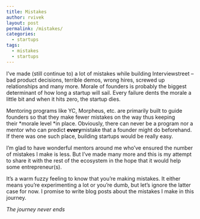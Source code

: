 ```yaml
---
title: Mistakes
author: rvivek
layout: post
permalink: /mistakes/
categories:
  - startups
tags:
  - mistakes
  - startups
---
```

I’ve made (still continue to) a lot of mistakes while building Interviewstreet – bad product decisions, terrible demos, wrong hires, screwed up relationships and many more. Morale of founders is probably the biggest determinant of how long a startup will sail. Every failure dents the morale a little bit and when it hits zero, the startup dies.

Mentoring programs like YC, Morpheus, etc. are primarily built to guide founders so that they make fewer mistakes on the way thus keeping their *morale level *in place. Obviously, there can never be a program nor a mentor who can predict **every**mistake that a founder might do beforehand. If there was one such place, building startups would be really easy.

I’m glad to have wonderful mentors around me who’ve ensured the number of mistakes I make is less. But I’ve made many more and this is my attempt to share it with the rest of the ecosystem in the hope that it would help some entrepreneur(s).

It’s a warm fuzzy feeling to know that you’re making mistakes. It either means you’re experimenting a lot or you’re dumb, but let’s ignore the latter case for now. I promise to write blog posts about the mistakes I make in this journey.

*The journey never ends*